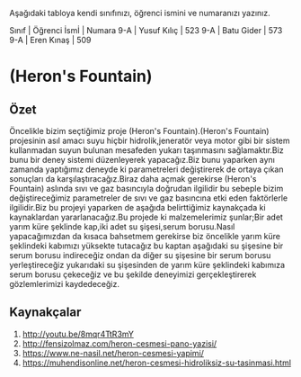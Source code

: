

Aşağıdaki tabloya kendi sınıfınızı, öğrenci ismini ve numaranızı yazınız. 

Sınıf | Öğrenci İsmİ | Numara
9-A   | Yusuf Kılıç  | 523 
9-A   | Batu Gider   | 573
9-A   | Eren Kınaş   | 509

#  (Heron's Fountain)
## Özet
Öncelikle bizim seçtiğimiz proje (Heron's Fountain).(Heron's Fountain) projesinin asıl amacı suyu hiçbir hidrolik,jeneratör veya motor gibi bir sistem kullanmadan suyun bulunan mesafeden yukarı taşınmasını sağlamaktır.Biz bunu bir deney sistemi düzenleyerek yapacağız.Biz bunu yaparken aynı zamanda yaptığımız deneyde ki parametreleri değiştirerek de ortaya çıkan sonuçları da karşılaştıracağız.Biraz daha açmak gerekirse (Heron's Fountain) aslında sıvı ve gaz basıncıyla doğrudan ilgilidir bu sebeple bizim değiştireceğimiz parametreler de sıvı ve gaz basıncına etki eden faktörlerle ilgilidir.Biz bu projeyi yaparken de aşağıda belirttiğimiz kaynakçada ki kaynaklardan yararlanacağız.Bu projede ki malzemelerimiz şunlar;Bir adet yarım küre şeklinde kap,iki adet su şişesi,serum borusu.Nasıl yapacağımızdan da kısaca bahsetmem gerekirse biz öncelikle yarım küre şeklindeki kabımızı yüksekte tutacağız bu kaptan aşağıdaki su şişesine bir serum borusu indireceğiz ondan da diğer su şişesine bir serum borusu yerleştireceğiz yukarıdaki su şişesinden de yarım küre şeklindeki kabımıza serum borusu çekeceğiz ve bu şekilde deneyimizi gerçekleştirerek gözlemlerimizi kaydedeceğiz.

## Kaynakçalar  

1. http://youtu.be/8mqr4TtR3mY
2. http://fensizolmaz.com/heron-cesmesi-pano-yazisi/
3. https://www.ne-nasil.net/heron-cesmesi-yapimi/
4. https://muhendisonline.net/heron-cesmesi-hidroliksiz-su-tasinmasi.html

